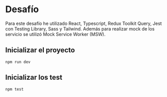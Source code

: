 # Desafío
Para este desafío he utilizado React, Typescript, Redux Toolkit Query, Jest con Testing Library, Sass y Tailwind. Además para realizar mock de los servicio se utilizó Mock Service Worker (MSW).

## Inicializar el proyecto

```
npm run dev
```

## Inicializar los test

```
npm test
```
